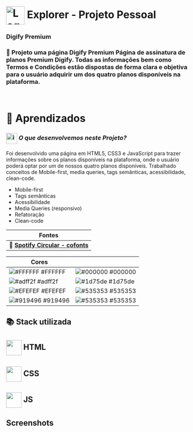 # <img src="https://imgur.com/X4HdxWx.png"  width="50px" align="center" alt="Logo Explorer em formato de Hexagono Azul com detalhes azul claro"> Explorer - Projeto Pessoal

### **Digify Premium**

### 📌  Projeto uma página **Digify Premium**  Página de assinatura de planos Premium Digify. Todas as informações bem como Termos e Condições estão dispostas de forma clara e objetiva para o usuário adquirir um dos quatro planos disponíveis na plataforma.

# <br>:book: Aprendizados

### <img src="https://imgur.com/VhTBbHg.png" alt="imagem de um notebook" align="center" width="30px"> _**O que desenvolvemos neste Projeto?**_

 Foi desenvolvido uma página em HTML5, CSS3 e JavaScript para trazer informações sobre os planos disponíveis na plataforma, onde o usuário poderá optar por um de nossos quatro planos disponíveis. Trabalhado conceitos de Mobile-first, media queries, tags semânticas, acessibilidade, clean-code.

-  Mobile-first
-  Tags semânticas
-  Acessibilidade
-  Media Queries (responsivo)
-  Refatoração
-  Clean-code

| **Fontes** |
| ----------------- | 
| 🔗 **[Spotify Circular - cofonts](https://cofonts.com/circular-font/)** |
    

| **Cores**               |                                                 |
| ----------------- | ---------------------------------------------------------------- |
| ![#FFFFFF](http://via.placeholder.com/12/FFFFFF?text=+) #FFFFFF | ![#000000](http://via.placeholder.com/12/000000?text=+) #000000 |      
| ![#adff2f](http://via.placeholder.com/12/adff2f?text=+) #adff2f    | ![#1d75de](http://via.placeholder.com/12/1d75de?text=+) #1d75de | 
| ![#EFEFEF](http://via.placeholder.com/12/EFEFEF?text=+) #EFEFEF    | ![#535353](http://via.placeholder.com/12/535353?text=+) #535353  | 
| ![#919496](http://via.placeholder.com/12/919496?text=+) #919496    | ![#535353](http://via.placeholder.com/12/535353?text=+) #535353  | 


## 📚 Stack utilizada

## <img src="https://imgur.com/JvOmHZg.png" width="42px" align="center">  **HTML**
## <img src="https://imgur.com/dsdsHjr.png" width="42px" align="center">  **CSS**
## <img src="" width="42px" align="center">  **JS**


## Screenshots

<img src="">

